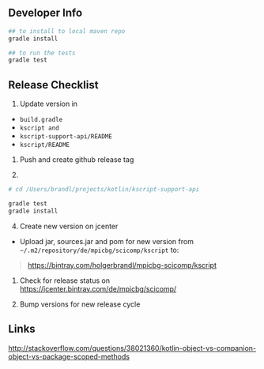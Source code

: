 Developer Info
--------------


```bash
## to install to local maven repo
gradle install

## to run the tests 
gradle test

```

Release Checklist
-----------------

1. Update version in
* `build.gradle`
* `kscript and`
* `kscript-support-api/README`
* `kscript/README`


1. Push and create github release tag

2. 
```bash
# cd /Users/brandl/projects/kotlin/kscript-support-api

gradle test
gradle install
```

4. Create new version on jcenter

* Upload jar, sources.jar and pom for new version from `~/.m2/repository/de/mpicbg/scicomp/kscript` to:
> https://bintray.com/holgerbrandl/mpicbg-scicomp/kscript

1. Check for release status on
https://jcenter.bintray.com/de/mpicbg/scicomp/

2. Bump versions for new release cycle


Links
-----


http://stackoverflow.com/questions/38021360/kotlin-object-vs-companion-object-vs-package-scoped-methods

